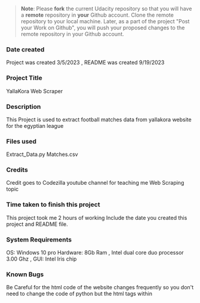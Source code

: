 > **Note**: Please **fork** the current Udacity repository so that you will have a **remote** repository in **your** Github account. Clone the remote repository to your local machine. Later, as a part of the project "Post your Work on Github", you will push your proposed changes to the remote repository in your Github account.

### Date created

Project was created 3/5/2023 , README was created 9/19/2023

### Project Title

YallaKora Web Scraper

### Description

This Project is used to extract football matches data from yallakora website for the egyptian league

### Files used

Extract_Data.py
Matches.csv

### Credits

Credit goes to Codezilla youtube channel for teaching me Web Scraping topic

### Time taken to finish this project

This project took me 2 hours of working
Include the date you created this project and README file.

### System Requirements

OS: Windows 10 pro
Hardware: 8Gb Ram , Intel dual core duo processor 3.00 Ghz , GUI: Intel Iris chip

### Known Bugs

Be Careful for the html code of the website changes frequently so you don't need to change the code
of python but the html tags within
